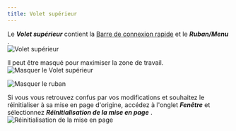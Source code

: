 ```yaml
---
title: Volet supérieur
---
```

Le ***Volet supérieur*** contient la [Barre de connexion rapide](/fr/rdm/windows/user-interface/top-pane/quick-access-toolbar/) et le ***Ruban/Menu*** .  
![Volet supérieur](/img/fr/rdm/windows/clip11408.png) 

Il peut être masqué pour maximiser la zone de travail.  
![Masquer le Volet supérieur](/img/fr/rdm/windows/RdmWin3001.png) 

![Masquer le ruban](/img/fr/rdm/windows/RdmWin3002.png) 

Si vous vous retrouvez confus par vos modifications et souhaitez le réinitialiser à sa mise en page d&apos;origine, accédez à l&apos;onglet ***Fenêtre*** et sélectionnez ***Réinitialisation de la mise en page*** .  
![Réinitialisation de la mise en page](/img/fr/rdm/windows/RdmWin3003.png) 
